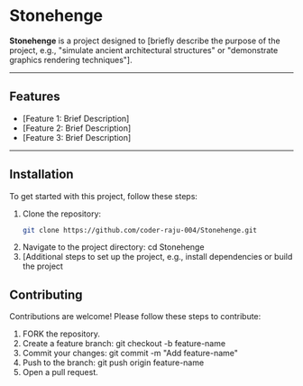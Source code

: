 # Stonehenge

**Stonehenge** is a project designed to [briefly describe the purpose of the project, e.g., "simulate ancient architectural structures" or "demonstrate graphics rendering techniques"].

---

## Features

- [Feature 1: Brief Description]
- [Feature 2: Brief Description]
- [Feature 3: Brief Description]

---

## Installation

To get started with this project, follow these steps:

1. Clone the repository:
   ```bash
   git clone https://github.com/coder-raju-004/Stonehenge.git

2. Navigate to the project directory: cd Stonehenge
3. [Additional steps to set up the project, e.g., install dependencies or build the project

## Contributing
Contributions are welcome! Please follow these steps to contribute:

1. FORK the repository.
2. Create a feature branch: git checkout -b feature-name
3. Commit your changes: git commit -m "Add feature-name"
4. Push to the branch: git push origin feature-name
5. Open a pull request.
